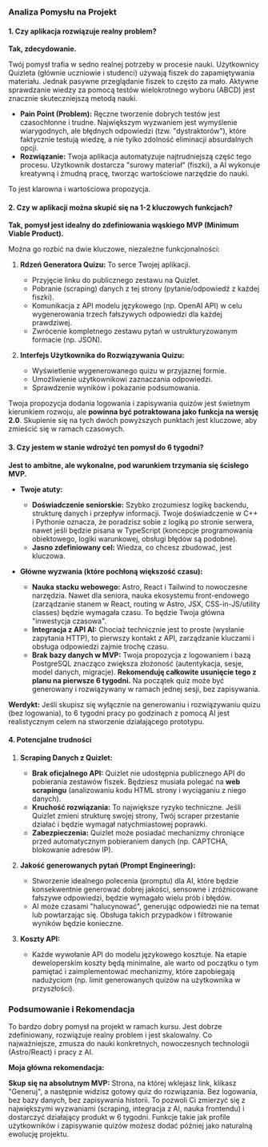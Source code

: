 ### Analiza Pomysłu na Projekt

#### 1. Czy aplikacja rozwiązuje realny problem?

**Tak, zdecydowanie.**

Twój pomysł trafia w sedno realnej potrzeby w procesie nauki. Użytkownicy Quizleta (głównie uczniowie i studenci) używają fiszek do zapamiętywania materiału. Jednak pasywne przeglądanie fiszek to często za mało. Aktywne sprawdzanie wiedzy za pomocą testów wielokrotnego wyboru (ABCD) jest znacznie skuteczniejszą metodą nauki.

- **Pain Point (Problem):** Ręczne tworzenie dobrych testów jest czasochłonne i trudne. Największym wyzwaniem jest wymyślenie wiarygodnych, ale błędnych odpowiedzi (tzw. "dystraktorów"), które faktycznie testują wiedzę, a nie tylko zdolność eliminacji absurdalnych opcji.
- **Rozwiązanie:** Twoja aplikacja automatyzuje najtrudniejszą część tego procesu. Użytkownik dostarcza "surowy materiał" (fiszki), a AI wykonuje kreatywną i żmudną pracę, tworząc wartościowe narzędzie do nauki.

To jest klarowna i wartościowa propozycja.

#### 2. Czy w aplikacji można skupić się na 1-2 kluczowych funkcjach?

**Tak, pomysł jest idealny do zdefiniowania wąskiego MVP (Minimum Viable Product).**

Można go rozbić na dwie kluczowe, niezależne funkcjonalności:

1.  **Rdzeń Generatora Quizu:** To serce Twojej aplikacji.
    - Przyjęcie linku do publicznego zestawu na Quizlet.
    - Pobranie (scraping) danych z tej strony (pytanie/odpowiedź z każdej fiszki).
    - Komunikacja z API modelu językowego (np. OpenAI API) w celu wygenerowania trzech fałszywych odpowiedzi dla każdej prawdziwej.
    - Zwrócenie kompletnego zestawu pytań w ustrukturyzowanym formacie (np. JSON).

2.  **Interfejs Użytkownika do Rozwiązywania Quizu:**
    - Wyświetlenie wygenerowanego quizu w przyjaznej formie.
    - Umożliwienie użytkownikowi zaznaczania odpowiedzi.
    - Sprawdzenie wyników i pokazanie podsumowania.

Twoja propozycja dodania logowania i zapisywania quizów jest świetnym kierunkiem rozwoju, ale **powinna być potraktowana jako funkcja na wersję 2.0**. Skupienie się na tych dwóch powyższych punktach jest kluczowe, aby zmieścić się w ramach czasowych.

#### 3. Czy jestem w stanie wdrożyć ten pomysł do 6 tygodni?

**Jest to ambitne, ale wykonalne, pod warunkiem trzymania się ścisłego MVP.**

- **Twoje atuty:**
  - **Doświadczenie seniorskie:** Szybko zrozumiesz logikę backendu, strukturę danych i przepływ informacji. Twoje doświadczenie w C++ i Pythonie oznacza, że poradzisz sobie z logiką po stronie serwera, nawet jeśli będzie pisana w TypeScript (koncepcje programowania obiektowego, logiki warunkowej, obsługi błędów są podobne).
  - **Jasno zdefiniowany cel:** Wiedza, co chcesz zbudować, jest kluczowa.

- **Główne wyzwania (które pochłoną większość czasu):**
  - **Nauka stacku webowego:** Astro, React i Tailwind to nowoczesne narzędzia. Nawet dla seniora, nauka ekosystemu front-endowego (zarządzanie stanem w React, routing w Astro, JSX, CSS-in-JS/utility classes) będzie wymagała czasu. To będzie Twoja główna "inwestycja czasowa".
  - **Integracja z API AI:** Chociaż technicznie jest to proste (wysłanie zapytania HTTP), to pierwszy kontakt z API, zarządzanie kluczami i obsługa odpowiedzi zajmie trochę czasu.
  - **Brak bazy danych w MVP:** Twoja propozycja z logowaniem i bazą PostgreSQL znacząco zwiększa złożoność (autentykacja, sesje, model danych, migracje). **Rekomenduję całkowite usunięcie tego z planu na pierwsze 6 tygodni.** Na początek quiz może być generowany i rozwiązywany w ramach jednej sesji, bez zapisywania.

**Werdykt:** Jeśli skupisz się wyłącznie na generowaniu i rozwiązywaniu quizu (bez logowania), to 6 tygodni pracy po godzinach z pomocą AI jest realistycznym celem na stworzenie działającego prototypu.

#### 4. Potencjalne trudności

1.  **Scraping Danych z Quizlet:**
    - **Brak oficjalnego API:** Quizlet nie udostępnia publicznego API do pobierania zestawów fiszek. Będziesz musiała polegać na **web scrapingu** (analizowaniu kodu HTML strony i wyciąganiu z niego danych).
    - **Kruchość rozwiązania:** To największe ryzyko techniczne. Jeśli Quizlet zmieni strukturę swojej strony, Twój scraper przestanie działać i będzie wymagał natychmiastowej poprawki.
    - **Zabezpieczenia:** Quizlet może posiadać mechanizmy chroniące przed automatycznym pobieraniem danych (np. CAPTCHA, blokowanie adresów IP).

2.  **Jakość generowanych pytań (Prompt Engineering):**
    - Stworzenie idealnego polecenia (promptu) dla AI, które będzie konsekwentnie generować dobrej jakości, sensowne i zróżnicowane fałszywe odpowiedzi, będzie wymagało wielu prób i błędów.
    - AI może czasami "halucynować", generując odpowiedzi nie na temat lub powtarzając się. Obsługa takich przypadków i filtrowanie wyników będzie konieczne.

3.  **Koszty API:**
    - Każde wywołanie API do modelu językowego kosztuje. Na etapie deweloperskim koszty będą minimalne, ale warto od początku o tym pamiętać i zaimplementować mechanizmy, które zapobiegają nadużyciom (np. limit generowanych quizów na użytkownika w przyszłości).

### Podsumowanie i Rekomendacja

To bardzo dobry pomysł na projekt w ramach kursu. Jest dobrze zdefiniowany, rozwiązuje realny problem i jest skalowalny. Co najważniejsze, zmusza do nauki konkretnych, nowoczesnych technologii (Astro/React) i pracy z AI.

**Moja główna rekomendacja:**

**Skup się na absolutnym MVP:** Strona, na której wklejasz link, klikasz "Generuj", a następnie widzisz gotowy quiz do rozwiązania. Bez logowania, bez bazy danych, bez zapisywania historii. To pozwoli Ci zmierzyć się z największymi wyzwaniami (scraping, integracja z AI, nauka frontendu) i dostarczyć działający produkt w 6 tygodni. Funkcje takie jak profile użytkowników i zapisywanie quizów możesz dodać później jako naturalną ewolucję projektu.
